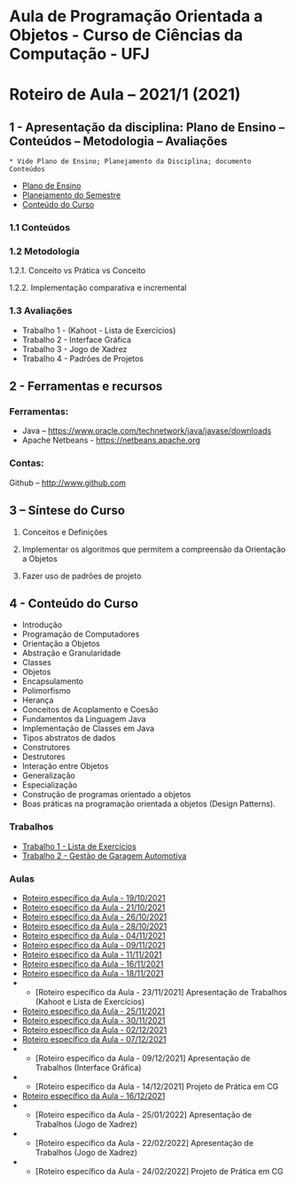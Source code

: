 # Aula de Programação Orientada a Objetos - Curso de Ciências da Computação - UFJ
# Roteiro de Aula – 2021/1 (2021)

## 1 - Apresentação da disciplina: Plano de Ensino – Conteúdos – Metodologia – Avaliações
	* Vide Plano de Ensino; Planejamento da Disciplina; documento Conteúdos
	

- [Plano de Ensino](Plano_Ensino_POO_Remoto_2021.pdf)
- [Planejamento do Semestre](https://github.com/marcoswagner-commits/aulapoo/blob/3a731910eb8819c400b0e96c213063f1fe79e94f/documentos/Planejamento%20do%20Semestre_Remoto_2021_POO.pdf)
- [Conteúdo do Curso](Conteudo_POO.pdf)

### 1.1 Conteúdos



### 1.2 Metodologia

1.2.1. Conceito vs Prática vs Conceito

1.2.2. Implementação comparativa e incremental

### 1.3 Avaliações
- Trabalho 1 - (Kahoot - Lista de Exercícios)
- Trabalho 2 - Interface Gráfica
- Trabalho 3 - Jogo de Xadrez
- Trabalho 4 - Padrões de Projetos 

## 2  - Ferramentas e recursos

### Ferramentas:
- Java – https://www.oracle.com/technetwork/java/javase/downloads 
- Apache Netbeans - https://netbeans.apache.org

### Contas:
Github – http://www.github.com 


## 3 – Síntese do Curso

1. Conceitos e Definições 

2. Implementar os algoritmos que permitem a compreensão da Orientação a Objetos

3. Fazer uso de padrões de projeto


## 4 - Conteúdo do Curso
- Introdução
- Programação de Computadores
- Orientação a Objetos
- Abstração e Granularidade
- Classes
- Objetos
- Encapsulamento
- Polimorfismo
- Herança
- Conceitos de Acoplamento e Coesão
- Fundamentos da Linguagem Java
- Implementação de Classes em Java
- Tipos abstratos de dados
- Construtores
- Destrutores
- Interação entre Objetos
- Generalização
- Especialização
- Construção de programas orientado a objetos
- Boas práticas na programação orientada a objetos (Design Patterns).



### Trabalhos
- [Trabalho 1 - Lista de Exercícios](https://github.com/marcoswagner-commits/aulapoo/blob/a8ed4bfc22f2aa54739e9a21d49b458f325a1986/documentos/Trabalho1%20-%20POO.pdf)
- [Trabalho 2 - Gestão de Garagem Automotiva](https://github.com/marcoswagner-commits/aulapoo/blob/30a9163834a1bdfb61da0f6a3ca3a945bea58445/documentos/Trabalho2%20-%20POO.pdf)



### Aulas
- [Roteiro específico da Aula - 19/10/2021](aula01.md)
- [Roteiro específico da Aula - 21/10/2021](aula02.md)
- [Roteiro específico da Aula - 26/10/2021](aula03.md)
- [Roteiro específico da Aula - 28/10/2021](aula04.md)
- [Roteiro específico da Aula - 04/11/2021](aula05.md)
- [Roteiro específico da Aula - 09/11/2021](aula06.md)
- [Roteiro específico da Aula - 11/11/2021](aula07.md)
- [Roteiro específico da Aula - 16/11/2021](aula08.md)
- [Roteiro específico da Aula - 18/11/2021](aula09.md)
- - [Roteiro específico da Aula - 23/11/2021] Apresentação de Trabalhos (Kahoot e Lista de Exercícios)
- [Roteiro específico da Aula - 25/11/2021](aula11.md)
- [Roteiro específico da Aula - 30/11/2021](aula12.md)
- [Roteiro específico da Aula - 02/12/2021](aula13.md)
- [Roteiro específico da Aula - 07/12/2021](aula14.md)
- - [Roteiro específico da Aula - 09/12/2021] Apresentação de Trabalhos (Interface Gráfica)
- - [Roteiro específico da Aula - 14/12/2021] Projeto de Prática em CG
- [Roteiro específico da Aula - 16/12/2021](aula15.md)
- - [Roteiro específico da Aula - 25/01/2022] Apresentação de Trabalhos (Jogo de Xadrez)
- - [Roteiro específico da Aula - 22/02/2022] Apresentação de Trabalhos (Jogo de Xadrez)
- - [Roteiro específico da Aula - 24/02/2022] Projeto de Prática em CG



